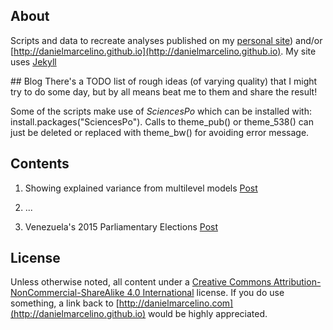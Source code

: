 ## About

Scripts and data to recreate analyses published on my [personal site](http://danielmarcelino.com)) and/or [http://danielmarcelino.github.io](http://danielmarcelino.github.io). My site uses [Jekyll](http://github.com/mojombo/jekyll)

</hr>
## Blog
There's a TODO list of rough ideas (of varying quality) that I might try to do some day, but by all means beat me to them and share the result!

Some of the scripts make use of *SciencesPo* which can be installed with: install.packages("SciencesPo"). Calls to theme_pub() or theme_538() can just be deleted or replaced with theme_bw() for avoiding error message.

</hr>

## Contents
1. Showing explained variance from multilevel models [Post ](http://danielmarcelino.github.io/r/2011/10/03/explaining-variance-in-a-multilevel-model/)

2. ...

3. Venezuela's 2015 Parliamentary Elections [Post ](http://danielmarcelino.github.io/r/2015/12/04/venezuelan-parliamentary-election-2015/)

</hr>

## License

Unless otherwise noted, all content under a 
[Creative Commons Attribution-NonCommercial-ShareAlike 4.0 International](http://creativecommons.org/licenses/by-nc-sa/4.0/) 
license. If you do use something, a link back to [http://danielmarcelino.com](http://danielmarcelino.github.io) would be highly appreciated.